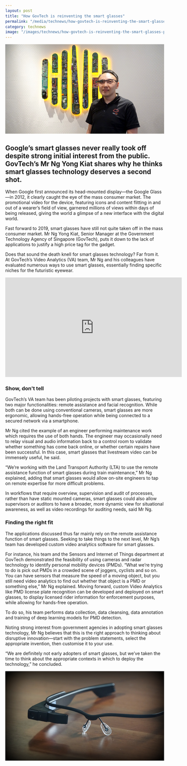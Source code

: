 ```yaml
---
layout: post
title: "How GovTech is reinventing the smart glasses"
permalink: "/media/technews/how-govtech-is-reinventing-the-smart-glasses"
category: technews
image: "/images/technews/how-govtech-is-reinventing-the-smart-glasses-part1.png"
---
```


![GovTech smart glasses](/images/technews/how-govtech-is-reinventing-the-smart-glasses-part1.png)

Google’s smart glasses never really took off despite strong initial interest from the public. GovTech’s Mr Ng Yong Kiat shares why he thinks smart glasses technology deserves a second shot. 
---

When Google first announced its head-mounted display—the Google Glass—in 2012, it clearly caught the eye of the mass consumer market. The promotional video for the device, featuring icons and content flitting in and out of a wearer’s field of view, garnered millions of views within days of being released, giving the world a glimpse of a new interface with the digital world. 

Fast forward to 2019, smart glasses have still not quite taken off in the mass consumer market. Mr Ng Yong Kiat, Senior Manager at the Government Technology Agency of Singapore (GovTech), puts it down to the lack of applications to justify a high price tag for the gadget. 

Does that sound the death knell for smart glasses technology? Far from it. At GovTech’s Video Analytics (VA) team, Mr Ng and his colleagues have evaluated numerous ways to use smart glasses, essentially finding specific niches for the futuristic eyewear. 

<div class="bp-youtube">
  <iframe width="560" height="315" src="https://www.youtube.com/watch?v=8M7Qrr6yLqk" frameborder="0" allow="autoplay; encrypted-media" allowfullscreen></iframe>
</div>

### **Show, don't tell**

GovTech’s VA team has been piloting projects with smart glasses, featuring two major functionalities: remote assistance and facial recognition. While both can be done using conventional cameras, smart glasses are more ergonomic, allowing hands-free operation while being connected to a secured network via a smartphone. 

Mr Ng cited the example of an engineer performing maintenance work which requires the use of both hands. The engineer may occasionally need to relay visual and audio information back to a control room to validate whether something has come back online, or whether certain repairs have been successful. In this case, smart glasses that livestream video can be immensely useful, he said.

“We’re working with the Land Transport Authority (LTA) to use the remote assistance function of smart glasses during train maintenance,” Mr Ng explained, adding that smart glasses would allow on-site engineers to tap on remote expertise for more difficult problems.

In workflows that require overview, supervision and audit of processes, rather than have static mounted cameras, smart glasses could also allow supervisors or auditors to have a broader, more dynamic view for situational awareness, as well as video recordings for auditing needs, said Mr Ng. 

### **Finding the right fit**

The applications discussed thus far mainly rely on the remote assistance function of smart glasses. Seeking to take things to the next level, Mr Ng’s team has developed custom video analytics software for smart glasses.

For instance, his team and the Sensors and Internet of Things department at GovTech demonstrated the feasibility of using cameras and radar technology to identify personal mobility devices (PMDs).  “What we’re trying to do is pick out PMDs in a crowded scene of joggers, cyclists and so on. You can have sensors that measure the speed of a moving object, but you still need video analytics to find out whether that object is a PMD or something else,” Mr Ng explained. Moving forward, custom Video Analytics like PMD license plate recognition can be developed and deployed on smart glasses, to display licensed rider information for enforcement purposes, while allowing for hands-free operation.
 
To do so, his team performs data collection, data cleansing, data annotation and training of deep learning models for PMD detection.

Noting strong interest from government agencies in adopting smart glasses technology, Mr Ng believes that this is the right approach to thinking about disruptive innovation—start with the problem statements, select the appropriate invention, then customise it to your use. 

“We are definitely not early adopters of smart glasses, but we’ve taken the time to think about the appropriate contexts in which to deploy the technology,” he concluded.

![GovTech smart glasses](/images/technews/how-govtech-is-reinventing-the-smart-glasses-part2.png)
